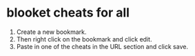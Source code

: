 # blooket cheats for all
1. Create a new bookmark.
2. Then right click on the bookmark and click edit.
3. Paste in one of the cheats in the URL section and click save.
